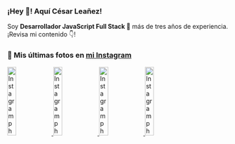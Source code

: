 <h3>¡Hey 👋! Aquí César Leañez!</h3>

<p>Soy <strong>Desarrollador JavaScript Full Stack 🚀</strong> más de tres años de experiencia.<br />¡Revisa mi contenido 👇!</p>

### 📸 Mis últimas fotos en [mi Instagram](https://instagram.com/cele)


<a href='https://instagram.com/p/C1UpuSGLQiG' target='_blank'>
  <img width='20%' src='https://instagram.flba2-1.fna.fbcdn.net/v/t51.29350-15/412513918_1325803934584302_4400498733289087214_n.jpg?stp=dst-jpg_e15&_nc_ht=instagram.flba2-1.fna.fbcdn.net&_nc_cat=106&_nc_ohc=4h-rieIBrWUQ7kNvgHfgNiZ&edm=APU89FABAAAA&ccb=7-5&oh=00_AYAX150Zzv0cMb34ZO615ggEjlsiRcbG_lKefVbcBQ6NiQ&oe=66853F1D&_nc_sid=bc0c2c' alt='Instagram photo' />
</a>
<a href='https://instagram.com/p/CzMY3lzxgmx' target='_blank'>
  <img width='20%' src='https://instagram.flba2-1.fna.fbcdn.net/v/t51.29350-15/398916226_819142863293745_2426123683154743297_n.webp?stp=dst-jpg_e35&_nc_ht=instagram.flba2-1.fna.fbcdn.net&_nc_cat=109&_nc_ohc=CV5ThrWlsqIQ7kNvgE3wtRZ&edm=APU89FABAAAA&ccb=7-5&oh=00_AYB1fbDl5bxwwPLh8gIJZfymNRcg8p8D-sBM19uhaWx2UQ&oe=66853E0C&_nc_sid=bc0c2c' alt='Instagram photo' />
</a>
<a href='https://instagram.com/p/CygbQv4uqxM' target='_blank'>
  <img width='20%' src='https://instagram.flba2-1.fna.fbcdn.net/v/t51.29350-15/391525959_236593062741789_5868561716480810596_n.webp?stp=dst-jpg_e35&_nc_ht=instagram.flba2-1.fna.fbcdn.net&_nc_cat=109&_nc_ohc=WzQ8MaRn3tkQ7kNvgFHDqVG&edm=APU89FABAAAA&ccb=7-5&oh=00_AYApHuLTUNBuMn8arbYrxHtZTRxE9L1KK0VY5oF-t2v3sQ&oe=66854448&_nc_sid=bc0c2c' alt='Instagram photo' />
</a>
<a href='https://instagram.com/p/CxTmOF6vN8M' target='_blank'>
  <img width='20%' src='https://instagram.flba2-1.fna.fbcdn.net/v/t51.29350-15/378565944_323878180141713_8920720304536029091_n.jpg?stp=dst-jpg_e15&_nc_ht=instagram.flba2-1.fna.fbcdn.net&_nc_cat=109&_nc_ohc=JGQXf3Z4CWUQ7kNvgHz2wUo&edm=APU89FABAAAA&ccb=7-5&oh=00_AYBwbE_sJhPN5NDdBIghOvNQWm2UIzwGKwt2x-ktsJ-_Ew&oe=66853E12&_nc_sid=bc0c2c' alt='Instagram photo' />
</a>
